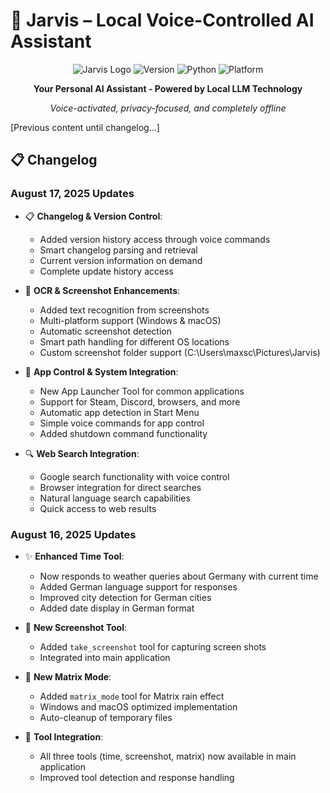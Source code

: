 # 🧠 Jarvis – Local Voice-Controlled AI Assistant

<div align="center">

![Jarvis Logo](https://img.shields.io/badge/Jarvis-AI%20Assistant-blue?style=for-the-badge&logo=robot)
![Version](https://img.shields.io/badge/Version-1.1.0-green?style=for-the-badge)
![Python](https://img.shields.io/badge/Python-3.8+-blue?style=for-the-badge&logo=python)
![Platform](https://img.shields.io/badge/Platform-Windows%20%7C%20macOS-lightgrey?style=for-the-badge)

**Your Personal AI Assistant - Powered by Local LLM Technology**

*Voice-activated, privacy-focused, and completely offline*

</div>

[Previous content until changelog...]

## 📋 Changelog

### August 17, 2025 Updates
- 📋 **Changelog & Version Control**:
  - Added version history access through voice commands
  - Smart changelog parsing and retrieval
  - Current version information on demand
  - Complete update history access

- 📝 **OCR & Screenshot Enhancements**:
  - Added text recognition from screenshots
  - Multi-platform support (Windows & macOS)
  - Automatic screenshot detection
  - Smart path handling for different OS locations
  - Custom screenshot folder support (C:\Users\maxsc\Pictures\Jarvis)

- 🚀 **App Control & System Integration**:
  - New App Launcher Tool for common applications
  - Support for Steam, Discord, browsers, and more
  - Automatic app detection in Start Menu
  - Simple voice commands for app control
  - Added shutdown command functionality
  
- 🔍 **Web Search Integration**:
  - Google search functionality with voice control
  - Browser integration for direct searches
  - Natural language search capabilities
  - Quick access to web results

### August 16, 2025 Updates
- ✨ **Enhanced Time Tool**: 
  - Now responds to weather queries about Germany with current time
  - Added German language support for responses
  - Improved city detection for German cities
  - Added date display in German format

- 📸 **New Screenshot Tool**: 
  - Added `take_screenshot` tool for capturing screen shots
  - Integrated into main application

- 🌟 **New Matrix Mode**: 
  - Added `matrix_mode` tool for Matrix rain effect
  - Windows and macOS optimized implementation
  - Auto-cleanup of temporary files

- 🔧 **Tool Integration**: 
  - All three tools (time, screenshot, matrix) now available in main application
  - Improved tool detection and response handling

